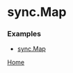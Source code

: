 # sync.Map

### Examples

- [sync.Map](https://github.com/golang-basics/concurrency/blob/master/mutexes/syncmap/main.go)

[Home](https://github.com/golang-basics/concurrency)
